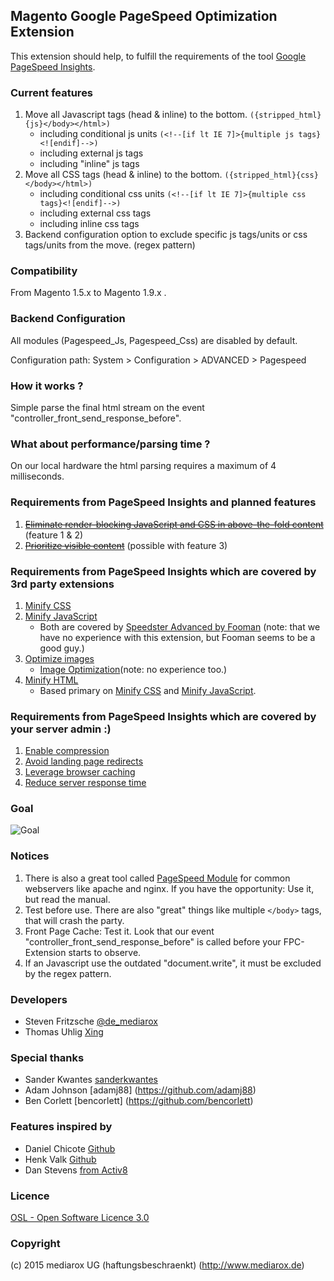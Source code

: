 Magento Google PageSpeed Optimization Extension
-----------------------------------------------

This extension should help, to fulfill the requirements of the tool [Google PageSpeed Insights](https://developers.google.com/speed/pagespeed/insights/).

### Current features

1. Move all Javascript tags (head & inline) to the bottom. ```({stripped_html}{js}</body></html>)```
    * including conditional js units ```(<!--[if lt IE 7]>{multiple js tags}<![endif]-->)```
    * including external js tags
    * including "inline" js tags
2. Move all CSS tags (head & inline) to the bottom. ```({stripped_html}{css}</body></html>)```
    * including conditional css units ```(<!--[if lt IE 7]>{multiple css tags}<![endif]-->)```
    * including external css tags
    * including inline css tags
3. Backend configuration option to exclude specific js tags/units or css tags/units from the move. (regex pattern)

### Compatibility

From Magento 1.5.x to Magento 1.9.x .

### Backend Configuration

All modules (Pagespeed_Js, Pagespeed_Css) are disabled by default. 

Configuration path: System > Configuration > ADVANCED > Pagespeed

### How it works ?

Simple parse the final html stream on the event "controller_front_send_response_before".

### What about performance/parsing time ?

On our local hardware the html parsing requires a maximum of 4 milliseconds.

### Requirements from PageSpeed Insights and planned features

1. ~~[Eliminate render-blocking JavaScript and CSS in above-the-fold content](https://developers.google.com/speed/docs/insights/BlockingJS)~~ (feature 1 & 2)
2. ~~[Prioritize visible content](https://developers.google.com/speed/docs/insights/PrioritizeVisibleContent)~~ (possible with feature 3)

### Requirements from PageSpeed Insights which are covered by 3rd party extensions

1. [Minify CSS](https://developers.google.com/speed/docs/insights/MinifyResources)
2. [Minify JavaScript](https://developers.google.com/speed/docs/insights/MinifyResources)
    * Both are covered by [Speedster Advanced by Fooman](http://www.magentocommerce.com/magento-connect/speedster-advanced-by-fooman.html) (note: that we have no experience with this extension, but Fooman seems to be a good guy.)
3. [Optimize images](https://developers.google.com/speed/docs/insights/OptimizeImages)
    * [Image Optimization](http://www.magentocommerce.com/magento-connect/image-optimization.html)(note: no experience too.)
4. [Minify HTML](https://developers.google.com/speed/docs/insights/MinifyResources)
    * Based primary on [Minify CSS](https://developers.google.com/speed/docs/insights/MinifyResources) and [Minify JavaScript](https://developers.google.com/speed/docs/insights/MinifyResources).

### Requirements from PageSpeed Insights which are covered by your server admin :)

1. [Enable compression](https://developers.google.com/speed/docs/insights/EnableCompression)
2. [Avoid landing page redirects](https://developers.google.com/speed/docs/insights/AvoidRedirects)
3. [Leverage browser caching](https://developers.google.com/speed/docs/insights/LeverageBrowserCaching)
4. [Reduce server response time](https://developers.google.com/speed/docs/insights/Server)

### Goal

![Goal](http://www.mediarox.de/goal.png)

### Notices

1. There is also a great tool called [PageSpeed Module](https://developers.google.com/speed/pagespeed/module)
for common webservers like apache and nginx. If you have the opportunity: Use it, but read the manual.
2. Test before use. There are also "great" things like multiple ```</body>``` tags, that will crash the party.
3. Front Page Cache: Test it. Look that our event "controller_front_send_response_before" is called before
your FPC-Extension starts to observe.
4. If an Javascript use the outdated "document.write",  it must be excluded by the regex pattern.

### Developers

* Steven Fritzsche [@de_mediarox](https://twitter.com/de_mediarox)
* Thomas Uhlig [Xing](https://www.xing.com/profile/Thomas_Uhlig24)

### Special thanks

* Sander Kwantes [sanderkwantes](https://github.com/sanderkwantes)
* Adam Johnson [adamj88] (https://github.com/adamj88)
* Ben Corlett [bencorlett] (https://github.com/bencorlett)

### Features inspired by

* Daniel Chicote [Github](https://github.com/danielchicote)
* Henk Valk [Github](https://github.com/henkvalk)
* Dan Stevens [from Activ8](https://twitter.com/Activ8Ltd)

### Licence

[OSL - Open Software Licence 3.0](http://opensource.org/licenses/osl-3.0.php)

### Copyright

(c) 2015 mediarox UG (haftungsbeschraenkt) (http://www.mediarox.de)
